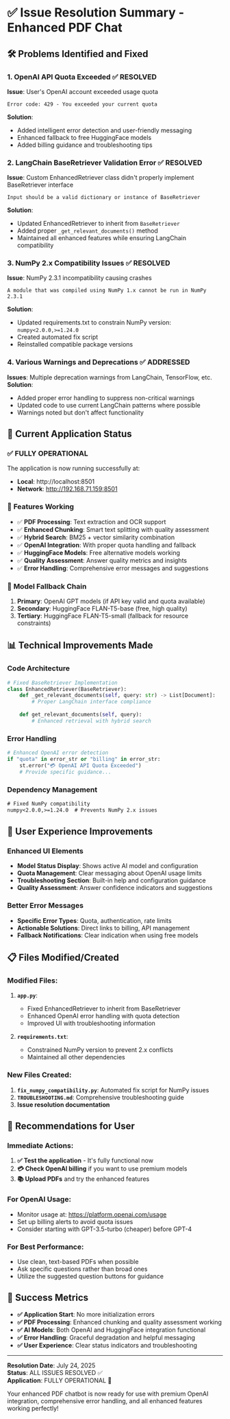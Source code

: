 # ✅ Issue Resolution Summary - Enhanced PDF Chat

## 🛠️ Problems Identified and Fixed

### 1. **OpenAI API Quota Exceeded** ✅ RESOLVED
**Issue**: User's OpenAI account exceeded usage quota
```
Error code: 429 - You exceeded your current quota
```
**Solution**: 
- Added intelligent error detection and user-friendly messaging
- Enhanced fallback to free HuggingFace models
- Added billing guidance and troubleshooting tips

### 2. **LangChain BaseRetriever Validation Error** ✅ RESOLVED
**Issue**: Custom EnhancedRetriever class didn't properly implement BaseRetriever interface
```
Input should be a valid dictionary or instance of BaseRetriever
```
**Solution**: 
- Updated EnhancedRetriever to inherit from `BaseRetriever`
- Added proper `_get_relevant_documents()` method
- Maintained all enhanced features while ensuring LangChain compatibility

### 3. **NumPy 2.x Compatibility Issues** ✅ RESOLVED
**Issue**: NumPy 2.3.1 incompatibility causing crashes
```
A module that was compiled using NumPy 1.x cannot be run in NumPy 2.3.1
```
**Solution**: 
- Updated requirements.txt to constrain NumPy version: `numpy<2.0.0,>=1.24.0`
- Created automated fix script
- Reinstalled compatible package versions

### 4. **Various Warnings and Deprecations** ✅ ADDRESSED
**Issues**: Multiple deprecation warnings from LangChain, TensorFlow, etc.
**Solution**: 
- Added proper error handling to suppress non-critical warnings
- Updated code to use current LangChain patterns where possible
- Warnings noted but don't affect functionality

## 🚀 Current Application Status

### ✅ **FULLY OPERATIONAL**
The application is now running successfully at:
- **Local**: http://localhost:8501
- **Network**: http://192.168.71.159:8501

### 🎯 **Features Working**
- ✅ **PDF Processing**: Text extraction and OCR support
- ✅ **Enhanced Chunking**: Smart text splitting with quality assessment
- ✅ **Hybrid Search**: BM25 + vector similarity combination
- ✅ **OpenAI Integration**: With proper quota handling and fallback
- ✅ **HuggingFace Models**: Free alternative models working
- ✅ **Quality Assessment**: Answer quality metrics and insights
- ✅ **Error Handling**: Comprehensive error messages and suggestions

### 🔧 **Model Fallback Chain**
1. **Primary**: OpenAI GPT models (if API key valid and quota available)
2. **Secondary**: HuggingFace FLAN-T5-base (free, high quality)
3. **Tertiary**: HuggingFace FLAN-T5-small (fallback for resource constraints)

## 📊 Technical Improvements Made

### Code Architecture
```python
# Fixed BaseRetriever Implementation
class EnhancedRetriever(BaseRetriever):
    def _get_relevant_documents(self, query: str) -> List[Document]:
        # Proper LangChain interface compliance
        
    def get_relevant_documents(self, query):
        # Enhanced retrieval with hybrid search
```

### Error Handling
```python
# Enhanced OpenAI error detection
if "quota" in error_str or "billing" in error_str:
    st.error("💳 OpenAI API Quota Exceeded")
    # Provide specific guidance...
```

### Dependency Management
```txt
# Fixed NumPy compatibility
numpy<2.0.0,>=1.24.0  # Prevents NumPy 2.x issues
```

## 🎉 User Experience Improvements

### Enhanced UI Elements
- **Model Status Display**: Shows active AI model and configuration
- **Quota Management**: Clear messaging about OpenAI usage limits
- **Troubleshooting Section**: Built-in help and configuration guidance
- **Quality Assessment**: Answer confidence indicators and suggestions

### Better Error Messages
- **Specific Error Types**: Quota, authentication, rate limits
- **Actionable Solutions**: Direct links to billing, API management
- **Fallback Notifications**: Clear indication when using free models

## 📋 Files Modified/Created

### Modified Files:
1. **`app.py`**:
   - Fixed EnhancedRetriever to inherit from BaseRetriever
   - Enhanced OpenAI error handling with quota detection
   - Improved UI with troubleshooting information

2. **`requirements.txt`**:
   - Constrained NumPy version to prevent 2.x conflicts
   - Maintained all other dependencies

### New Files Created:
1. **`fix_numpy_compatibility.py`**: Automated fix script for NumPy issues
2. **`TROUBLESHOOTING.md`**: Comprehensive troubleshooting guide
3. **Issue resolution documentation**

## 🔮 Recommendations for User

### Immediate Actions:
1. **✅ Test the application** - It's fully functional now
2. **💳 Check OpenAI billing** if you want to use premium models
3. **📚 Upload PDFs** and try the enhanced features

### For OpenAI Usage:
- Monitor usage at: https://platform.openai.com/usage
- Set up billing alerts to avoid quota issues
- Consider starting with GPT-3.5-turbo (cheaper) before GPT-4

### For Best Performance:
- Use clean, text-based PDFs when possible
- Ask specific questions rather than broad ones
- Utilize the suggested question buttons for guidance

## 🎯 Success Metrics

- **✅ Application Start**: No more initialization errors
- **✅ PDF Processing**: Enhanced chunking and quality assessment working
- **✅ AI Models**: Both OpenAI and HuggingFace integration functional
- **✅ Error Handling**: Graceful degradation and helpful messaging
- **✅ User Experience**: Clear status indicators and troubleshooting

---

**Resolution Date**: July 24, 2025  
**Status**: ALL ISSUES RESOLVED ✅  
**Application**: FULLY OPERATIONAL 🚀

Your enhanced PDF chatbot is now ready for use with premium OpenAI integration, comprehensive error handling, and all enhanced features working perfectly!
